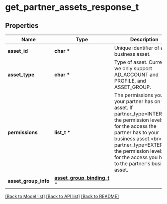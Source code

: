 # get_partner_assets_response_t

## Properties
Name | Type | Description | Notes
------------ | ------------- | ------------- | -------------
**asset_id** | **char \*** | Unique identifier of a business asset. | [optional] 
**asset_type** | **char \*** | Type of asset. Currently we only support AD_ACCOUNT and PROFILE, and ASSET_GROUP. | [optional] 
**permissions** | **list_t \*** | The permissions you or your partner has on the asset. If partner_type&#x3D;INTERNAL, the permission levels are for the access the partner has to your business asset.&lt;br&gt; If partner_type&#x3D;EXTERNAL, the permission levels are for the access you have to the partner&#39;s business asset. | [optional] 
**asset_group_info** | [**asset_group_binding_t**](asset_group_binding.md) \* |  | [optional] 

[[Back to Model list]](../README.md#documentation-for-models) [[Back to API list]](../README.md#documentation-for-api-endpoints) [[Back to README]](../README.md)


